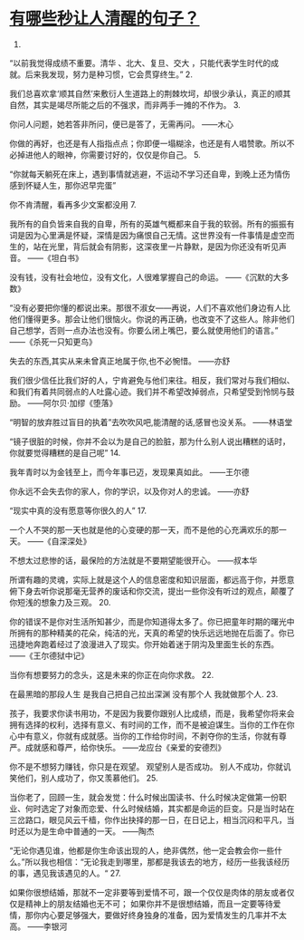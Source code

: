 # [有哪些秒让人清醒的句子？](https://github.com/zhangqk8888/blog-backup/issues/2)

1.

“以前我觉得成绩不重要。清华 、北大、复旦、交大 ，只能代表学生时代的成就。后来我发现，努力是种习惯，它会贯穿终生。”
2.

我们总喜欢拿‘顺其自然’来敷衍人生道路上的荆棘坎坷，却很少承认，真正的顺其自然，其实是竭尽所能之后的不强求，而非两手一摊的不作为。
3.

你问人问题，她若答非所问，便已是答了，无需再问。
——木心

你做的再好，也还是有人指指点点；你即便一塌糊涂，也还是有人唱赞歌。所以不必掉进他人的眼神，你需要讨好的，仅仅是你自己。
5.

“你就每天躺死在床上，遇到事情就逃避，不运动不学习还自卑，到晚上还为情伤感到怀疑人生，那你迟早完蛋”

你不肯清醒，看再多少文案都没用
7.

我所有的自负皆来自我的自卑，所有的英雄气概都来自于我的软弱。所有的振振有词是因为心里满是怀疑，深情是因为痛恨自己无情。这世界没有一件事情是虚空而生的，站在光里，背后就会有阴影，这深夜里一片静默，是因为你还没有听见声音。
——《坦白书》

没有钱，没有社会地位，没有文化，人很难掌握自己的命运。
——《沉默的大多数》

“没有必要把你懂的都说出来。那很不淑女——再说，人们不喜欢他们身边有人比他们懂得更多。那会让他们很恼火。你说的再正确，也改变不了这些人。除非他们自己想学，否则一点办法也没有。你要么闭上嘴巴，要么就使用他们的语言。”
——《杀死一只知更鸟》

失去的东西,其实从来未曾真正地属于你,也不必惋惜。
——亦舒

我们很少信任比我们好的人，宁肯避免与他们来往。相反，我们常对与我们相似、和我们有着共同弱点的人吐露心迹。我们并不希望改掉弱点，只希望受到怜悯与鼓励。
——阿尔贝·加缪《堕落》

“明智的放弃胜过盲目的执着”去吹吹风吧,能清醒的话,感冒也没关系。
——林语堂

“镜子很脏的时候，你并不会以为是自己的脸脏，那为什么别人说出糟糕的话时，你就要觉得糟糕的是自己呢”
14.

我年青时以为金钱至上，而今年事已迈，发现果真如此。
——王尔德

你永远不会失去你的家人，你的学识，以及你对人的忠诚。
——亦舒

“现实中真的没有愿意等你很久的人”
17.

一个人不哭的那一天也就是他的心变硬的那一天，而不是他的心充满欢乐的那一天。
——《自深深处》

不想太过悲惨的话，最保险的方法就是不要期望能很开心。
——叔本华

所谓有趣的灵魂，实际上就是这个人的信息密度和知识层面，都远高于你，并愿意俯下身去听你说那毫无营养的废话和你交流，提出一些你没有听过的观点，颠覆了你短浅的想象力及三观。
20.

你的错误不是你对生活所知甚少，而是你知道得太多了。你已把童年时期的曙光中所拥有的那种精美的花朵，纯洁的光，天真的希望的快乐远远地抛在后面了。你已迅捷地奔跑着经过了浪漫进入了现实。你开始着迷于阴沟及里面生长的东西。
——《王尔德狱中记》

当你有想要努力的念头，这是未来的你正在向你求救。​
22.

在最黑暗的那段人生 是我自己把自己拉出深渊 没有那个人 我就做那个人.
23.

孩子，我要求你读书用功，不是因为我要你跟别人比成绩，而是，我希望你将来会拥有选择的权利，选择有意义、有时间的工作，而不是被迫谋生。当你的工作在你心中有意义，你就有成就感。当你的工作给你时间，不剥夺你的生活，你就有尊严。成就感和尊严，给你快乐。
——龙应台《亲爱的安德烈》

你不是不想努力赚钱，你只是在观望。 观望别人是否成功。 别人不成功，你就讥笑他们，别人成功了，你又羡慕他们。
25.

当你老了，回顾一生，就会发觉：什么时候出国读书、什么时候决定做第一份职业、何时选定了对象而恋爱、什么时候结婚，其实都是命运的巨变。只是当时站在三岔路口，眼见风云千樯，你作出抉择的那一日，在日记上，相当沉闷和平凡，当时还以为是生命中普通的一天。
——陶杰

“无论你遇见谁，他都是你生命该出现的人，绝非偶然，他一定会教会你一些什么。”所以我也相信：“无论我走到哪里，那都是我该去的地方，经历一些我该经历的事，遇见我该遇见的人。“
27.

如果你很想结婚，那就不一定非要等到爱情不可，跟一个仅仅是肉体的朋友或者仅仅是精神上的朋友结婚也无不可；
如果你并不是很想结婚，而且一定要等待爱情，那你内心要足够强大，要做好终身独身的准备，因为爱情发生的几率并不太高。
——李银河